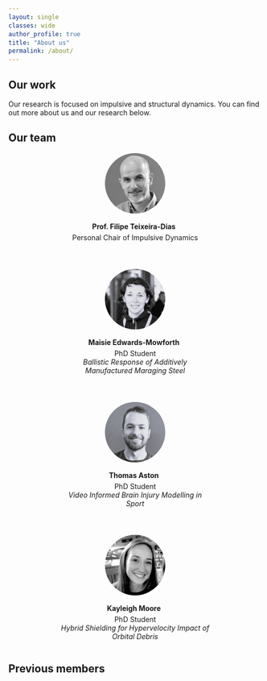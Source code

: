 ```yaml
---
layout: single
classes: wide
author_profile: true
title: "About us"
permalink: /about/
---
```


## Our work 
Our research is focused on impulsive and structural dynamics. You can find out more about us and our research below.

## Our team 

<div style="display: flex; justify-content: center; gap: 40px; text-align: center; flex-wrap: wrap;">

  <div style="max-width: 300px;">
    <img src="../assets/images/headshots/ftd.jfif" alt="FTD" style="width: 120px; height: 120px; border-radius: 50%; object-fit: cover;">
    <p style="margin-bottom: 5px;"><strong>Prof. Filipe Teixeira-Dias 
      <a href="mailto:f.teixeira-dias@ed.ac.uk" style="margin-left: 5px;"><i class="fas fa-envelope"></i></a>
    </strong></p>
    <p style="margin-top: 0;">Personal Chair of Impulsive Dynamics</p>
  </div>

  <div style="max-width: 300px;">
    <img src="../assets/images/headshots/mem.jpg" alt="Maisie Edwards-Mowforth" style="width: 120px; height: 120px; border-radius: 50%; object-fit: cover;">
    <p style="margin-bottom: 5px;"><strong>Maisie Edwards-Mowforth 
      <a href="mailto:maisie.edwards-mowforth@ed.ac.uk" style="margin-left: 5px;"><i class="fas fa-envelope"></i></a>
    </strong></p>
    <p style="margin-top: 0;">PhD Student<br><em>Ballistic Response of Additively Manufactured Maraging Steel</em></p>
  </div>

  <div style="max-width: 300px;">
    <img src="../assets/images/headshots/ta.JPG" alt="Thomas Aston" style="width: 120px; height: 120px; border-radius: 50%; object-fit: cover;">
    <p style="margin-bottom: 5px;"><strong>Thomas Aston 
      <a href="mailto:thomas.aston@ed.ac.uk" style="margin-left: 5px;"><i class="fas fa-envelope"></i></a>
    </strong></p>
    <p style="margin-top: 0;">PhD Student<br><em>Video Informed Brain Injury Modelling in Sport</em></p>
  </div>

  <div style="max-width: 300px;">
    <img src="../assets/images/headshots/km.png" alt="Kayleigh Moore" style="width: 120px; height: 120px; border-radius: 50%; object-fit: cover;">
    <p style="margin-bottom: 5px;"><strong>Kayleigh Moore
      <a href="mailto:k.moore-8@sms.ed.ac.uk" style="margin-left: 5px;"><i class="fas fa-envelope"></i></a>
    </strong></p>
    <p style="margin-top: 0;">PhD Student<br><em>Hybrid Shielding for Hypervelocity Impact of Orbital Debris</em></p>
  </div>

</div>


## **Previous members**
